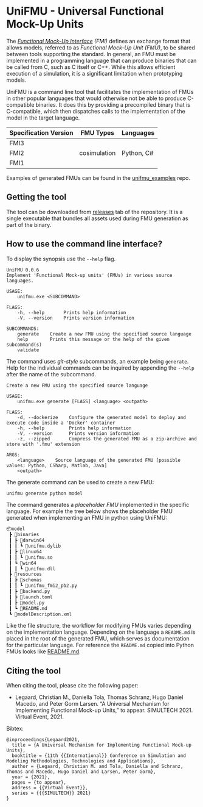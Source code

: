 <!-- ![Build and update wrappers](https://github.com/INTO-CPS-Association/unifmu/workflows/Build%20and%20update%20wrappers/badge.svg) -->

# UniFMU - Universal Functional Mock-Up Units

The [_Functional Mock-Up Interface_](https://fmi-standard.org/) _(FMI)_ defines an exchange format that allows models, referred to as _Functional Mock-Up Unit (FMU)_, to be shared between tools supporting the standard.
In general, an FMU must be implemented in a programming language that can produce binaries that can be called from C, such as C itself or C++.
While this allows efficient execution of a simulation, it is a significant limitation when prototyping models.

UniFMU is a command line tool that facilitates the implementation of FMUs in other popular languages that would otherwise not be able to produce C-compatible binaries.
It does this by providing a precompiled binary that is C-compatible, which then dispatches calls to the implementation of the model in the target language.

| Specification Version | FMU Types    | Languages  |
| --------------------- | ------------ | ---------- |
| FMI3                  |              |            |
| FMI2                  | cosimulation | Python, C# |
| FMI1                  |              |            |

Examples of generated FMUs can be found in the [unifmu_examples](https://github.com/INTO-CPS-Association/unifmu_examples) repo.

## Getting the tool

The tool can be downloaded from [releases](https://github.com/INTO-CPS-Association/unifmu/releases) tab of the repository.
It is a single executable that bundles all assets used during FMU generation as part of the binary.

## How to use the command line interface?

To display the synopsis use the `--help` flag.

```
UniFMU 0.0.6
Implement 'Functional Mock-up units' (FMUs) in various source languages.

USAGE:
    unifmu.exe <SUBCOMMAND>

FLAGS:
    -h, --help       Prints help information
    -V, --version    Prints version information

SUBCOMMANDS:
    generate    Create a new FMU using the specified source language
    help        Prints this message or the help of the given subcommand(s)
    validate

```

The command uses _git-style_ subcommands, an example being `generate`.
Help for the individual commands can be inquired by appending the `--help` after the name of the subcommand.

```
Create a new FMU using the specified source language

USAGE:
    unifmu.exe generate [FLAGS] <language> <outpath>

FLAGS:
    -d, --dockerize    Configure the generated model to deploy and execute code inside a 'Docker' container
    -h, --help         Prints help information
    -V, --version      Prints version information
    -z, --zipped       Compress the generated FMU as a zip-archive and store with '.fmu' extension

ARGS:
    <language>    Source language of the generated FMU [possible values: Python, CSharp, Matlab, Java]
    <outpath>
```

The generate command can be used to create a new FMU:

```bash
unifmu generate python model
```

The command generates a _placeholder FMU_ implemented in the specific language.
For example the tree below shows the placeholder FMU generated when implementing an FMU in python using UniFMU:

```python
📦model
 ┣ 📂binaries
 ┃ ┣ 📂darwin64
 ┃ ┃ ┗ 📜unifmu.dylib
 ┃ ┣ 📂linux64
 ┃ ┃ ┗ 📜unifmu.so
 ┃ ┗ 📂win64
 ┃ ┃ ┗ 📜unifmu.dll
 ┣ 📂resources
 ┃ ┣ 📂schemas
 ┃ ┃ ┗ 📜unifmu_fmi2_pb2.py
 ┃ ┣ 📜backend.py
 ┃ ┣ 📜launch.toml
 ┃ ┣ 📜model.py
 ┃ ┗ 📜README.md
 ┗ 📜modelDescription.xml
```

Like the file structure, the workflow for modifying FMUs varies depending on the implementation language.
Depending on the language a `README.md` is placed in the root of the generated FMU, which serves as documentation for the particular language.
For reference the `README.md` copied into Python FMUs looks like [README.md](assets/python/README.md).

## Citing the tool

When citing the tool, please cite the following paper:

- Legaard, Christian M., Daniella Tola, Thomas Schranz, Hugo Daniel Macedo, and Peter Gorm Larsen. “A Universal Mechanism for Implementing Functional Mock-up Units,” to appear. SIMULTECH 2021. Virtual Event, 2021.

Bibtex:

```
@inproceedings{Legaard2021,
  title = {A Universal Mechanism for Implementing Functional Mock-up Units},
  booktitle = {11th {{International}} Conference on Simulation and Modeling Methodologies, Technologies and Applications},
  author = {Legaard, Christian M. and Tola, Daniella and Schranz, Thomas and Macedo, Hugo Daniel and Larsen, Peter Gorm},
  year = {2021},
  pages = {to appear},
  address = {{Virtual Event}},
  series = {{{SIMULTECH}} 2021}
}
```
